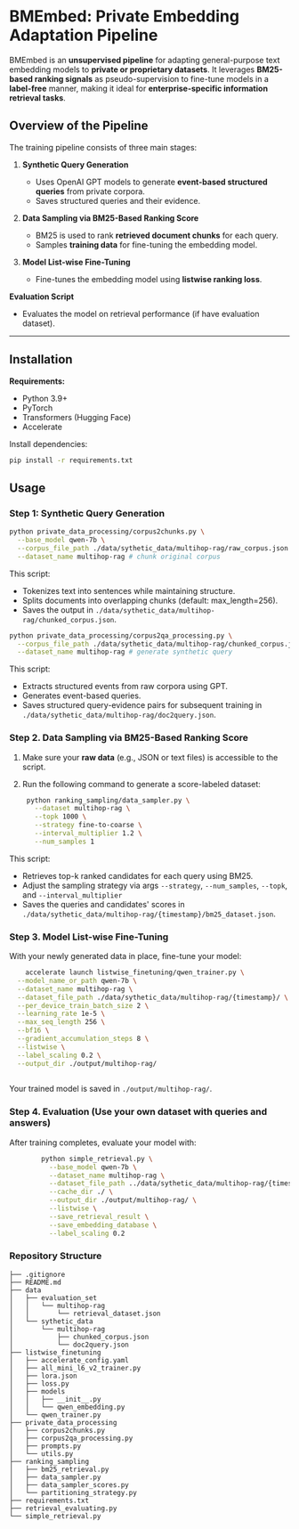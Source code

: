 # BMEmbed: Private Embedding Adaptation Pipeline

BMEmbed is an **unsupervised pipeline** for adapting general-purpose text embedding models to **private or proprietary datasets**. It leverages **BM25-based ranking signals** as pseudo-supervision to fine-tune models in a **label-free** manner, making it ideal for **enterprise-specific information retrieval tasks**.

## Overview of the Pipeline

The training pipeline consists of three main stages:

1. **Synthetic Query Generation**
   - Uses OpenAI GPT models to generate **event-based structured queries** from private corpora.
   - Saves structured queries and their evidence.

2. **Data Sampling via BM25-Based Ranking Score**
   - BM25 is used to rank **retrieved document chunks** for each query.
   - Samples **training data** for fine-tuning the embedding model.

3. **Model List-wise Fine-Tuning**
   - Fine-tunes the embedding model using **listwise ranking loss**.

**Evaluation Script**
   - Evaluates the model on retrieval performance (if have evaluation dataset).

---

## Installation

**Requirements:**
- Python 3.9+
- PyTorch
- Transformers (Hugging Face)
- Accelerate

Install dependencies:
```bash
pip install -r requirements.txt
```

## Usage

### Step 1: Synthetic Query Generation

```bash
python private_data_processing/corpus2chunks.py \
  --base_model qwen-7b \
  --corpus_file_path ./data/sythetic_data/multihop-rag/raw_corpus.json \
  --dataset_name multihop-rag # chunk original corpus
```
This script:

- Tokenizes text into sentences while maintaining structure.
- Splits documents into overlapping chunks (default: max_length=256).
- Saves the output in `./data/sythetic_data/multihop-rag/chunked_corpus.json`.
```bash
python private_data_processing/corpus2qa_processing.py \
  --corpus_file_path ./data/sythetic_data/multihop-rag/chunked_corpus.json \
  --dataset_name multihop-rag # generate synthetic query
  ```
This script:

- Extracts structured events from raw corpora using GPT.
- Generates event-based queries.
- Saves structured query-evidence pairs for subsequent training in `./data/sythetic_data/multihop-rag/doc2query.json`.



### Step 2. Data Sampling via BM25-Based Ranking Score

1. Make sure your **raw data** (e.g., JSON or text files) is accessible to the script.
2. Run the following command to generate a score-labeled dataset:

   ```bash
    python ranking_sampling/data_sampler.py \
      --dataset multihop-rag \
      --topk 1000 \
      --strategy fine-to-coarse \
      --interval_multiplier 1.2 \
      --num_samples 1

   ```
This script:

- Retrieves top-k ranked candidates for each query using BM25.
- Adjust the sampling strategy via args `--strategy`, `--num_samples`, `--topk`, and `--interval_multiplier`
- Saves the queries and candidates' scores in `./data/sythetic_data/multihop-rag/{timestamp}/bm25_dataset.json`.
### Step 3. Model List-wise Fine-Tuning
With your newly generated data in place, fine-tune your model:


```bash
    accelerate launch listwise_finetuning/qwen_trainer.py \
  --model_name_or_path qwen-7b \
  --dataset_name multihop-rag \
  --dataset_file_path ./data/sythetic_data/multihop-rag/{timestamp}/ \
  --per_device_train_batch_size 2 \
  --learning_rate 1e-5 \
  --max_seq_length 256 \
  --bf16 \
  --gradient_accumulation_steps 8 \
  --listwise \
  --label_scaling 0.2 \
  --output_dir ./output/multihop-rag/
      
  ```
Your trained model is saved in `./output/multihop-rag/`.

### Step 4. Evaluation (Use your own dataset with queries and answers)
After training completes, evaluate your model with:

```bash
        python simple_retrieval.py \
          --base_model qwen-7b \
          --dataset_name multihop-rag \
          --dataset_file_path ../data/sythetic_data/multihop-rag/{timestamp} \
          --cache_dir ./ \
          --output_dir ./output/multihop-rag/ \
          --listwise \
          --save_retrieval_result \
          --save_embedding_database \
          --label_scaling 0.2
   ```
### Repository Structure
```
├── .gitignore
├── README.md
├── data
│   ├── evaluation_set
│   │   └── multihop-rag
│   │       └── retrieval_dataset.json
│   └── sythetic_data
│       └── multihop-rag
│           ├── chunked_corpus.json
│           └── doc2query.json
├── listwise_finetuning
│   ├── accelerate_config.yaml
│   ├── all_mini_l6_v2_trainer.py
│   ├── lora.json
│   ├── loss.py
│   ├── models
│   │   ├── __init__.py
│   │   └── qwen_embedding.py
│   └── qwen_trainer.py
├── private_data_processing
│   ├── corpus2chunks.py
│   ├── corpus2qa_processing.py
│   ├── prompts.py
│   └── utils.py
├── ranking_sampling
│   ├── bm25_retrieval.py
│   ├── data_sampler.py
│   ├── data_sampler_scores.py
│   └── partitioning_strategy.py
├── requirements.txt
├── retrieval_evaluating.py
└── simple_retrieval.py
```